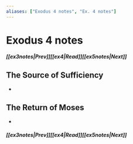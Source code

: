 ```yaml
---
aliases: ["Exodus 4 notes", "Ex. 4 notes"]
---
```

# Exodus 4 notes
##### <span class=arrow-left></span>[[ex3notes|Prev]]<span class=navigation-separator></span>[[ex4|Read]]<span class=navigation-separator></span>[[ex5notes|Next]]<span class=arrow-right></span>
## The Source of Sufficiency
- 
## The Return of Moses
- 
##### <span class=arrow-left></span>[[ex3notes|Prev]]<span class=navigation-separator></span>[[ex4|Read]]<span class=navigation-separator></span>[[ex5notes|Next]]<span class=arrow-right></span>
